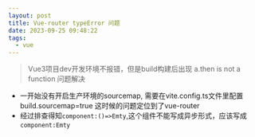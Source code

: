 ```yaml
---
layout: post
title: Vue-router typeError 问题
date: 2023-09-25 09:48:22
tags:
  - vue
---
```


> Vue3项目dev开发环境不报错，但是build构建后出现 a.then is not a function 问题解决

- 一开始没有开启生产环境的sourcemap, 需要在vite.config.ts文件里配置build.sourcemap=true 这时候的问题定位到了vue-router
- 经过排查得知`component:()=>Emty`,这个组件不能写成异步形式，应该写成`component:Emty`
